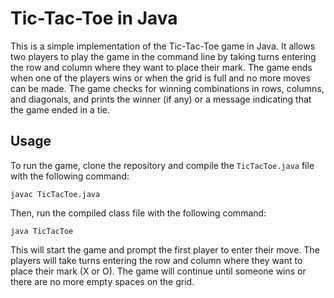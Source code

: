 # Tic-Tac-Toe in Java

This is a simple implementation of the Tic-Tac-Toe game in Java. It allows two players to play the game in the command line by taking turns entering the row and column where they want to place their mark. The game ends when one of the players wins or when the grid is full and no more moves can be made. The game checks for winning combinations in rows, columns, and diagonals, and prints the winner (if any) or a message indicating that the game ended in a tie.

## Usage

To run the game, clone the repository and compile the `TicTacToe.java` file with the following command:

```
javac TicTacToe.java
```

Then, run the compiled class file with the following command:

```
java TicTacToe
```

This will start the game and prompt the first player to enter their move. The players will take turns entering the row and column where they want to place their mark (X or O). The game will continue until someone wins or there are no more empty spaces on the grid.
